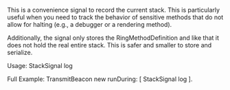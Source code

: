 This is a convenience signal to record the current stack. This is particularly useful when you need to track the behavior of sensitive methods that do not allow for halting (e.g., a debugger or a rendering method).

Additionally, the signal only stores the RingMethodDefinition and like that it does not hold the real entire stack. This is safer and smaller to store and serialize.

Usage:
	StackSignal log
	
Full Example:
	TransmitBeacon new 
		runDuring: [ StackSignal log ].
